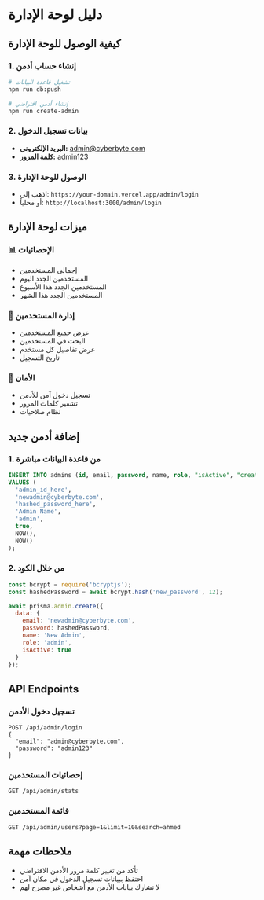# دليل لوحة الإدارة

## كيفية الوصول للوحة الإدارة

### 1. إنشاء حساب أدمن
```bash
# تشغيل قاعدة البيانات
npm run db:push

# إنشاء أدمن افتراضي
npm run create-admin
```

### 2. بيانات تسجيل الدخول
- **البريد الإلكتروني:** admin@cyberbyte.com
- **كلمة المرور:** admin123

### 3. الوصول للوحة الإدارة
- اذهب إلى: `https://your-domain.vercel.app/admin/login`
- أو محلياً: `http://localhost:3000/admin/login`

## ميزات لوحة الإدارة

### 📊 الإحصائيات
- إجمالي المستخدمين
- المستخدمين الجدد اليوم
- المستخدمين الجدد هذا الأسبوع
- المستخدمين الجدد هذا الشهر

### 👥 إدارة المستخدمين
- عرض جميع المستخدمين
- البحث في المستخدمين
- عرض تفاصيل كل مستخدم
- تاريخ التسجيل

### 🔐 الأمان
- تسجيل دخول آمن للأدمن
- تشفير كلمات المرور
- نظام صلاحيات

## إضافة أدمن جديد

### 1. من قاعدة البيانات مباشرة
```sql
INSERT INTO admins (id, email, password, name, role, "isActive", "createdAt", "updatedAt")
VALUES (
  'admin_id_here',
  'newadmin@cyberbyte.com',
  'hashed_password_here',
  'Admin Name',
  'admin',
  true,
  NOW(),
  NOW()
);
```

### 2. من خلال الكود
```javascript
const bcrypt = require('bcryptjs');
const hashedPassword = await bcrypt.hash('new_password', 12);

await prisma.admin.create({
  data: {
    email: 'newadmin@cyberbyte.com',
    password: hashedPassword,
    name: 'New Admin',
    role: 'admin',
    isActive: true
  }
});
```

## API Endpoints

### تسجيل دخول الأدمن
```
POST /api/admin/login
{
  "email": "admin@cyberbyte.com",
  "password": "admin123"
}
```

### إحصائيات المستخدمين
```
GET /api/admin/stats
```

### قائمة المستخدمين
```
GET /api/admin/users?page=1&limit=10&search=ahmed
```

## ملاحظات مهمة

- تأكد من تغيير كلمة مرور الأدمن الافتراضي
- احتفظ ببيانات تسجيل الدخول في مكان آمن
- لا تشارك بيانات الأدمن مع أشخاص غير مصرح لهم
